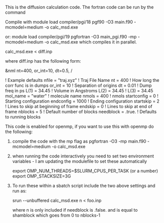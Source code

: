This is the diffusion calculation code. The fortran code can be run by the command

Compile with 
 module load compiler/pgi/18
 pgf90 -O3 main.f90 -mcmodel=medium -o calc_msd.exe

or: 
 module load compiler/pgi/19
 pgfortran -O3 main_pgi.f90 -mp -mcmodel=medium -o calc_msd.exe
 which compiles it in parallel.

calc_msd.exe < diff.inp

where diff.inp has the following form:

&nml
nt=400,
or_int=10,
dt=0.5,
/

! Example defaults
    nfile           = "traj.xyz" ! Traj File Name
    nt              = 400        ! How long the corr func is in dumps
    or_int          = 10         ! Separation of origins
    dt              = 0.01       ! Dump freq in ps
    L(1)            = 34.45      ! Volume in Angstroms
    L(2)            = 34.45      !
    L(3)            = 34.45
    mol_name        = "water"    ! molecule name
    nmols           = 400        ! nmols
    startconfig     = 0          ! Starting configuration
    endconfig       = 1000       ! Ending configuration
    startskip       = 2          ! Lines to skip at beginning of frame
    endskip         = 0          ! Lines to skip at end of frame
    nblocks         = 5          ! Default number of blocks
    needblock       = .true.     ! Defaults to running blocks

This code is enabled for openmp, if you want to use this with openmp do the following:
1) compile the code with the mp flag as pgfortran -O3 -mp main.f90 -mcmodel=medium -o calc_msd.exe
2) when running the code interactively you need to set two environment variables - I am updating the modulefile to set these automatically

    export OMP_NUM_THREADS=$SLURM_CPUS_PER_TASK (or a number)
    export OMP_STACKSIZE=3G

3) To run these within a sbatch script include the two above settings and run as:

    srun  --unbuffered calc_msd.exe n < foo.inp

    where n is only included if needblock  is .false. and is equal to shamblock which goes from 0 to nblocks-1



